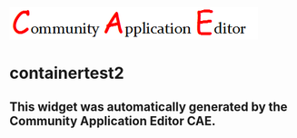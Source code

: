 ![CAE](https://github.com/CAE-Mario/frontendComponent-containertest2/blob/gh-pages/img/logo.png)  

containertest2
===================


This widget was automatically generated by the Community Application Editor CAE.  
---------------
